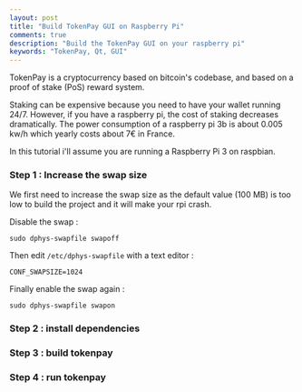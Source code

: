 ```yaml
---
layout: post
title: "Build TokenPay GUI on Raspberry Pi"
comments: true
description: "Build the TokenPay GUI on your raspberry pi"
keywords: "TokenPay, Qt, GUI"
---
```


TokenPay is a cryptocurrency based on bitcoin's codebase, and based on a proof of stake (PoS) reward system.

Staking can be expensive because you need to have your wallet running 24/7. However, if you have a raspberry pi, the cost of staking decreases
dramatically. The power consumption of a raspberry pi 3b is about 0.005 kw/h which yearly costs about 7€ in France.

In this tutorial i'll assume you are running a Raspberry Pi 3 on raspbian.

### Step 1 : Increase the swap size

We first need to increase the swap size as the default value (100 MB) is too low to build the project and it will make your rpi crash.

Disable the swap : 

```
sudo dphys-swapfile swapoff
```

Then edit `/etc/dphys-swapfile` with a text editor :

```
CONF_SWAPSIZE=1024
```

Finally enable the swap again :

```
sudo dphys-swapfile swapon
```

### Step 2 : install dependencies

### Step 3 : build tokenpay

### Step 4 : run tokenpay
